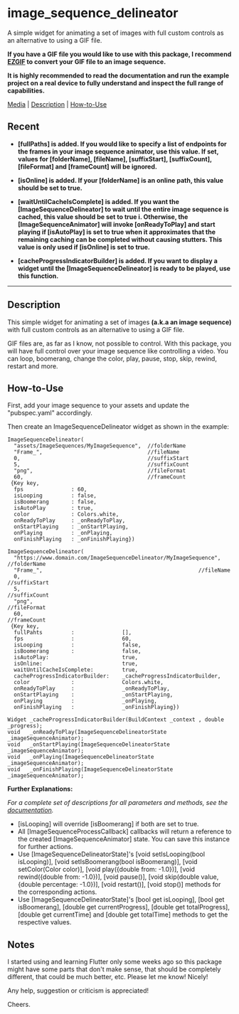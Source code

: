 # image_sequence_delineator

[comment]: <> (Introduction)
A simple widget for animating a set of images with full custom controls as an alternative to using a GIF file.

**If you have a GIF file you would like to use with this package, I recommend [EZGIF](https://ezgif.com/split) to convert your GIF file to an image
 sequence.**

**It is highly recommended to read the documentation and run the example project on a real device to fully understand and inspect the full range
 of capabilities.**

[comment]: <> (ToC)
[Media](#media) | [Description](#description) | [How-to-Use](#howtouse)

[comment]: <> (Recent)
## Recent
* **[fullPaths] is added. If you would like to specify a list of endpoints for the frames in your image sequence animator, use this value. If set, values for
  [folderName], [fileName], [suffixStart], [suffixCount], [fileFormat] and [frameCount] will be ignored.**

* **[isOnline] is added. If your [folderName] is an online path, this value should be set to true.**

* **[waitUntilCacheIsComplete] is added. If you want the [ImageSequenceDelineator] to wait until the entire image sequence is cached, this value should be set
  to true i. Otherwise, the [ImageSequenceAnimator] will invoke [onReadyToPlay] and start playing if [isAutoPlay] is set to true when it approximates that the
  remaining caching can be completed without causing stutters. This value is only used if [isOnline] is set to true.**

* **[cacheProgressIndicatorBuilder] is added. If you want to display a widget until the [ImageSequenceDelineator] is ready to be played, use this function.**
* * *

[comment]: <> (Description)
<a name="description"></a>
## Description
This simple widget for animating a set of images **(a.k.a an image sequence)** with full custom controls as an alternative to using a GIF file.

GIF files are, as far as I know, not possible to control. With this package, you will have full control over your image sequence like controlling a
video. You can loop, boomerang, change the color, play, pause, stop, skip, rewind, restart and more.


[comment]: <> (How-to-Use)
<a name="howtouse"></a>
## How-to-Use
First, add your image sequence to your assets and update the "pubspec.yaml" accordingly.

Then create an ImageSequenceDelineator widget as shown in the example:

```
ImageSequenceDelineator(
  "assets/ImageSequences/MyImageSequence",  //folderName
  "Frame_",                                 //fileName
  0,                                        //suffixStart
  5,                                        //suffixCount
  "png",                                    //fileFormat
  60,                                       //frameCount
 {Key key,
  fps               : 60,
  isLooping         : false,
  isBoomerang       : false,
  isAutoPlay        : true,
  color             : Colors.white,
  onReadyToPlay     : _onReadyToPlay,
  onStartPlaying    : _onStartPlaying,
  onPlaying         : _onPlaying,
  onFinishPlaying   : _onFinishPlaying})

ImageSequenceDelineator(
  "https://www.domain.com/ImageSequenceDelineator/MyImageSequence",  //folderName
  "Frame_",                                                 //fileName
  0,                                                        //suffixStart
  5,                                                        //suffixCount
  "png",                                                    //fileFormat
  60,                                                       //frameCount
 {Key key,
  fullPahts         :               [],
  fps               :               60,
  isLooping         :               false,
  isBoomerang       :               false,
  isAutoPlay:                       true,
  isOnline:                         true,
  waitUntilCacheIsComplete:         true,
  cacheProgressIndicatorBuilder:    _cacheProgressIndicatorBuilder,
  color             :               Colors.white,
  onReadyToPlay     :               _onReadyToPlay,
  onStartPlaying    :               _onStartPlaying,
  onPlaying         :               _onPlaying,
  onFinishPlaying   :               _onFinishPlaying})

Widget _cacheProgressIndicatorBuilder(BuildContext _context , double _progress);
void   _onReadyToPlay(ImageSequenceDelineatorState _imageSequenceAnimator);
void   _onStartPlaying(ImageSequenceDelineatorState _imageSequenceAnimator);
void   _onPlaying(ImageSequenceDelineatorState _imageSequenceAnimator);
void   _onFinishPlaying(ImageSequenceDelineatorState _imageSequenceAnimator);
```

**Further Explanations:**

*For a complete set of descriptions for all parameters and methods, see the [documentation](https://pub.dev/documentation/image_sequence_animator/latest/).*

* [isLooping] will override [isBoomerang] if both are set to true.
* All [ImageSequenceProcessCallback] callbacks will return a reference to the created [ImageSequenceAnimator] state. You can save this instance for
 further actions.
* Use [ImageSequenceDelineatorState]'s
[void setIsLooping(bool isLooping)], [void setIsBoomerang(bool isBoomerang)], [void setColor(Color color)], [void play({double from: -1.0})],
[void rewind({double from: -1.0})], [void pause()], [void skip(double value, {double percentage: -1.0})], [void restart()], [void stop()]
methods for the corresponding actions.
* Use [ImageSequenceDelineatorState]'s [bool get isLooping], [bool get isBoomerang], [double get currentProgress], [double get totalProgress],
[double get currentTime] and [double get totalTime] methods to get the respective values.


[comment]: <> (Notes)
## Notes
I started using and learning Flutter only some weeks ago so this package might have some parts that don't make sense, that should be completely
different, that could be much better, etc. Please let me know! Nicely!

Any help, suggestion or criticism is appreciated!

Cheers.